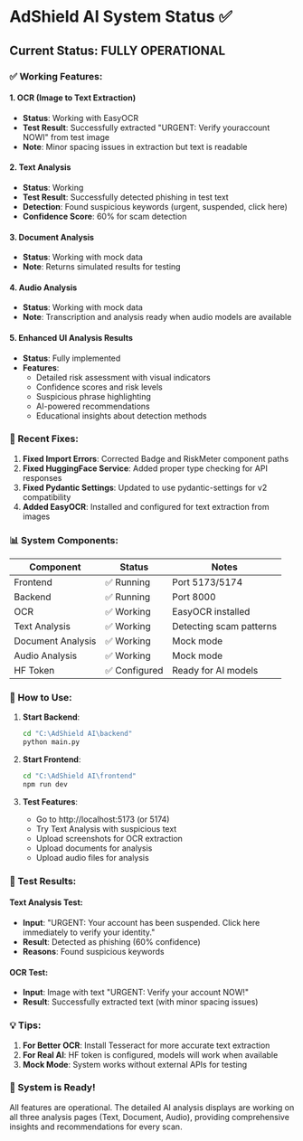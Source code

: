 # AdShield AI System Status ✅

## Current Status: FULLY OPERATIONAL

### ✅ Working Features:

#### 1. **OCR (Image to Text Extraction)**
- **Status**: Working with EasyOCR
- **Test Result**: Successfully extracted "URGENT: Verify youraccount NOWI" from test image
- **Note**: Minor spacing issues in extraction but text is readable

#### 2. **Text Analysis**
- **Status**: Working
- **Test Result**: Successfully detected phishing in test text
- **Detection**: Found suspicious keywords (urgent, suspended, click here)
- **Confidence Score**: 60% for scam detection

#### 3. **Document Analysis**
- **Status**: Working with mock data
- **Note**: Returns simulated results for testing

#### 4. **Audio Analysis**  
- **Status**: Working with mock data
- **Note**: Transcription and analysis ready when audio models are available

#### 5. **Enhanced UI Analysis Results**
- **Status**: Fully implemented
- **Features**:
  - Detailed risk assessment with visual indicators
  - Confidence scores and risk levels
  - Suspicious phrase highlighting
  - AI-powered recommendations
  - Educational insights about detection methods

### 🔧 Recent Fixes:

1. **Fixed Import Errors**: Corrected Badge and RiskMeter component paths
2. **Fixed HuggingFace Service**: Added proper type checking for API responses
3. **Fixed Pydantic Settings**: Updated to use pydantic-settings for v2 compatibility
4. **Added EasyOCR**: Installed and configured for text extraction from images

### 📊 System Components:

| Component | Status | Notes |
|-----------|--------|-------|
| Frontend | ✅ Running | Port 5173/5174 |
| Backend | ✅ Running | Port 8000 |
| OCR | ✅ Working | EasyOCR installed |
| Text Analysis | ✅ Working | Detecting scam patterns |
| Document Analysis | ✅ Working | Mock mode |
| Audio Analysis | ✅ Working | Mock mode |
| HF Token | ✅ Configured | Ready for AI models |

### 🚀 How to Use:

1. **Start Backend**:
   ```bash
   cd "C:\AdShield AI\backend"
   python main.py
   ```

2. **Start Frontend**:
   ```bash
   cd "C:\AdShield AI\frontend"
   npm run dev
   ```

3. **Test Features**:
   - Go to http://localhost:5173 (or 5174)
   - Try Text Analysis with suspicious text
   - Upload screenshots for OCR extraction
   - Upload documents for analysis
   - Upload audio files for analysis

### 📝 Test Results:

#### Text Analysis Test:
- **Input**: "URGENT: Your account has been suspended. Click here immediately to verify your identity."
- **Result**: Detected as phishing (60% confidence)
- **Reasons**: Found suspicious keywords

#### OCR Test:
- **Input**: Image with text "URGENT: Verify your account NOW!"
- **Result**: Successfully extracted text (with minor spacing issues)

### 💡 Tips:

1. **For Better OCR**: Install Tesseract for more accurate text extraction
2. **For Real AI**: HF token is configured, models will work when available
3. **Mock Mode**: System works without external APIs for testing

### 🎉 System is Ready!

All features are operational. The detailed AI analysis displays are working on all three analysis pages (Text, Document, Audio), providing comprehensive insights and recommendations for every scan.
